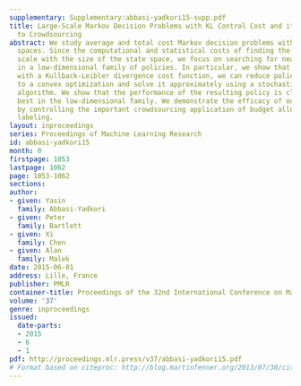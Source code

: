 ```yaml
---
supplementary: Supplementary:abbasi-yadkori15-supp.pdf
title: Large-Scale Markov Decision Problems with KL Control Cost and its Application
  to Crowdsourcing
abstract: We study average and total cost Markov decision problems with large state
  spaces. Since the computational and statistical costs of finding the optimal policy
  scale with the size of the state space, we focus on searching for near-optimality
  in a low-dimensional family of policies. In particular, we show that for problems
  with a Kullback-Leibler divergence cost function, we can reduce policy optimization
  to a convex optimization and solve it approximately using a stochastic subgradient
  algorithm. We show that the performance of the resulting policy is close to the
  best in the low-dimensional family. We demonstrate the efficacy of our approach
  by controlling the important crowdsourcing application of budget allocation in crowd
  labeling.
layout: inproceedings
series: Proceedings of Machine Learning Research
id: abbasi-yadkori15
month: 0
firstpage: 1053
lastpage: 1062
page: 1053-1062
sections: 
author:
- given: Yasin
  family: Abbasi-Yadkori
- given: Peter
  family: Bartlett
- given: Xi
  family: Chen
- given: Alan
  family: Malek
date: 2015-06-01
address: Lille, France
publisher: PMLR
container-title: Proceedings of the 32nd International Conference on Machine Learning
volume: '37'
genre: inproceedings
issued:
  date-parts:
  - 2015
  - 6
  - 1
pdf: http://proceedings.mlr.press/v37/abbasi-yadkori15.pdf
# Format based on citeproc: http://blog.martinfenner.org/2013/07/30/citeproc-yaml-for-bibliographies/
---
```

